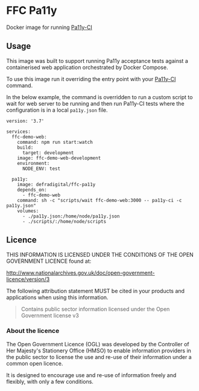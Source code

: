 # FFC Pa11y

Docker image for running [Pa11y-CI](https://github.com/pa11y/pa11y-ci)

## Usage

This image was built to support running Pa11y acceptance tests against a containerised web application orchestrated by Docker Compose.

To use this image run it overriding the entry point with your [Pa11y-CI](https://github.com/pa11y/pa11y-ci) command.

In the below example, the command is overridden to run a custom script to wait for web server to be running and then run Pa11y-CI tests where the configuration is in a local `pa11y.json` file.

```
version: '3.7'

services:
  ffc-demo-web:
    command: npm run start:watch
    build:
      target: development
    image: ffc-demo-web-development
    environment:
      NODE_ENV: test

  pa11y:
    image: defradigital/ffc-pa11y
    depends_on:
      - ffc-demo-web
    command: sh -c "scripts/wait ffc-demo-web:3000 -- pa11y-ci -c pa11y.json"
    volumes:
      - ./pa11y.json:/home/node/pa11y.json
      - ./scripts/:/home/node/scripts
```

## Licence

THIS INFORMATION IS LICENSED UNDER THE CONDITIONS OF THE OPEN GOVERNMENT
LICENCE found at:

<http://www.nationalarchives.gov.uk/doc/open-government-licence/version/3>

The following attribution statement MUST be cited in your products and
applications when using this information.

> Contains public sector information licensed under the Open Government license
> v3

### About the licence

The Open Government Licence (OGL) was developed by the Controller of Her
Majesty's Stationery Office (HMSO) to enable information providers in the
public sector to license the use and re-use of their information under a common
open licence.

It is designed to encourage use and re-use of information freely and flexibly,
with only a few conditions.
